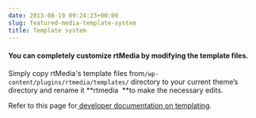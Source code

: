```yaml
---
date: 2013-08-19 09:24:23+00:00
slug: featured-media-template-system
title: Template system
---
```


#### You can completely customize rtMedia by modifying the template files.


Simply copy rtMedia's template files from`/wp-content/plugins/rtmedia/templates/` directory to your current theme’s directory and rename it **rtmedia  **to make the necessary edits.

Refer to this page for[ developer documentation on templating](https://rtcamp.com/rtmedia/docs/developer/templating-system/).
